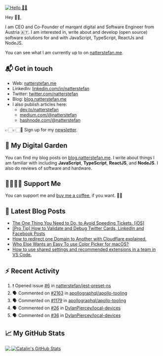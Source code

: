 [![Hello 👋🏻](https://pbs.twimg.com/profile_banners/214395203/1609525620/1500x500)][1]

Hey 👋🏻,

I am CEO and Co-Founder of marqant digital and Software Engineer from Austria
🇦🇹. I am interested in, write about and develop (open source) software solutions
for and with JavaScript, TypeScript, ReactJs and NodeJS.

You can see what I am currently up to on [natterstefan.me][1].

## 📬 Get in touch

- Web: [natterstefan.me][1]
- LinkedIn: [linkedin.com/in/natterstefan][2]
- Twitter: [twitter.com/natterstefan][3]
- Blog: [blog.natterstefan.me][4]
- I also publish articles here:
  - [dev.to/natterstefan][10]
  - [medium.com/@natterstefan][6]
  - [hashnode.com/@natterstefan][7]

👉🏻👉🏻📧 Sign up for my [newsletter][5].

## 🌳 My Digital Garden

You can find my blog posts on [blog.natterstefan.me][4]. I write about things I
am familiar with including **JavaScript**, **TypeScript**, **ReactJS**, and
**NodeJS**. I also do reviews of software and hardware.

## 🤜🏻🤛🏻 Support Me

You can support me and [buy me a coffee][8], if you want. 🙏🏻

## 📕 Latest Blog Posts

<!-- BLOG-POST-LIST:START -->
- [The One Thing You Need to Do, to Avoid Speeding Tickets. [iOS]](https://blog.natterstefan.me/the-one-thing-you-need-to-do-to-avoid-speeding-tickets-ios)
- [[Pro Tip] How to Validate and Debug Twitter Cards, LinkedIn and Facebook Posts](https://blog.natterstefan.me/pro-tip-how-to-validate-and-debug-twitter-cards-linkedin-and-facebook-posts)
- [How to redirect one Domain to Another with Cloudflare explained.](https://blog.natterstefan.me/how-to-redirect-one-domain-to-another-with-cloudflare-explained)
- [Who Else Wants an Easy To use Color Picker for macOS?](https://blog.natterstefan.me/who-else-wants-an-easy-to-use-color-picker-for-macos)
- [How to use shared settings and recommended extensions in a team in VS Code.](https://blog.natterstefan.me/how-to-use-shared-settings-and-recommended-extensions-in-a-team-in-vs-code)
<!-- BLOG-POST-LIST:END -->

## :zap: Recent Activity

<!--START_SECTION:activity-->
1. ❗️ Opened issue [#6](https://github.com/natterstefan/jest-preset-ns/issues/6) in [natterstefan/jest-preset-ns](https://github.com/natterstefan/jest-preset-ns)
2. 🗣 Commented on [#2163](https://github.com/apollographql/apollo-tooling/issues/2163) in [apollographql/apollo-tooling](https://github.com/apollographql/apollo-tooling)
3. 🗣 Commented on [#1179](https://github.com/apollographql/apollo-tooling/issues/1179) in [apollographql/apollo-tooling](https://github.com/apollographql/apollo-tooling)
4. 🗣 Commented on [#26](https://github.com/DylanPiercey/local-devices/issues/26) in [DylanPiercey/local-devices](https://github.com/DylanPiercey/local-devices)
5. 🗣 Commented on [#36](https://github.com/DylanPiercey/local-devices/issues/36) in [DylanPiercey/local-devices](https://github.com/DylanPiercey/local-devices)
<!--END_SECTION:activity-->

## &#x1f4c8; My GitHub Stats

<a href="https://github.com/natterstefan/natterstefan">
  <img align="center" src="https://github-readme-stats.vercel.app/api/top-langs/?username=natterstefan&hide=java,html&title_color=ffffff&text_color=c9cacc&icon_color=2bbc8a&bg_color=1d1f21" />
</a>

<a href="https://github.com/natterstefan/natterstefan">
  <img align="center" src="https://github-readme-stats.vercel.app/api?username=natterstefan&show_icons=true&line_height=27&count_private=true&title_color=ffffff&text_color=c9cacc&icon_color=2bbc8a&bg_color=1d1f21" alt="Catalin's GitHub Stats" />
</a>

[1]:
  https://natterstefan.me/?utm_source=github.com&utm_medium=gh-profile-natterstefan&utm_campaign=natterstefan
[2]: https://www.linkedin.com/in/natterstefan
[3]: https://www.twitter.com/natterstefan
[4]: https://blog.natterstefan.me
[5]:
  https://newsletter.natterstefan.me?utm_source=github.com&utm_medium=gh-profile-natterstefan&utm_campaign=natterstefan
[6]: https://medium.com/@natterstefan
[7]: https://hashnode.com/@natterstefan
[8]: https://nttr.st/2QoQhEb
[9]: https://nttr.st/2YEatXb
[10]: https://dev.to/natterstefan
